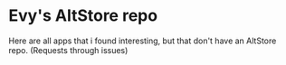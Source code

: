 # Evy's AltStore repo

Here are all apps that i found interesting, but that don't have an AltStore repo. (Requests through issues)